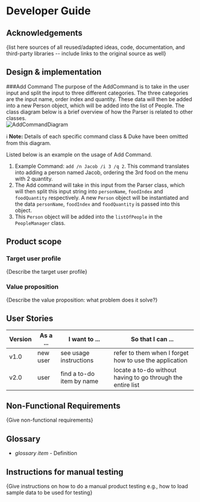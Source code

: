 # Developer Guide

## Acknowledgements

{list here sources of all reused/adapted ideas, code, documentation, and third-party libraries -- include links to the original source as well}

## Design & implementation

###Add Command
The purpose of the AddCommand is to take in the user input and split the input to three different categories. 
The three categories are the input name, order index and quantity. These data will then be added into a new Person object, 
which will be added into the list of People.
The class diagram below is a brief overview of how the Parser is related to other classes.
<br>![AddCommandDiagram](https://raw.githubusercontent.com/WaiKit-nus/tp/AddCommandClassDG-WK/UMLdiagrams/AddCommandDiagram/AddCommandDiagram.jpg)
<div markdown="span" class="alert alert-primary">

:information_source: **Note:** Details of each specific command class & Duke have been omitted from this diagram.

</div>

Listed below is an example on the usage of Add Command.
1) Example Command: `add /n Jacob /i 3 /q 2`. This command translates into adding a person named Jacob, ordering the 3rd food on the menu with 2 quantity.
2) The Add command will take in this input from the Parser class, which will then split this input string into `personName`, `foodIndex` and `foodQuantity` respectively.
A new `Person` object will be instantiated and the data `personName`, `foodIndex` and `foodQuantity` is passed into this object. 
3) This `Person` object will be added into the `listOfPeople` in the `PeopleManager` class.  

## Product scope
### Target user profile

{Describe the target user profile}

### Value proposition

{Describe the value proposition: what problem does it solve?}

## User Stories

|Version| As a ... | I want to ... | So that I can ...|
|--------|----------|---------------|------------------|
|v1.0|new user|see usage instructions|refer to them when I forget how to use the application|
|v2.0|user|find a to-do item by name|locate a to-do without having to go through the entire list|

## Non-Functional Requirements

{Give non-functional requirements}

## Glossary

* *glossary item* - Definition

## Instructions for manual testing

{Give instructions on how to do a manual product testing e.g., how to load sample data to be used for testing}
